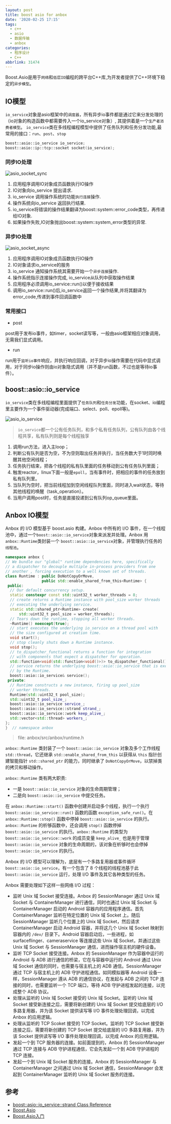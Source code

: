 ```yaml
---
layout: post
title: boost asio for anbox
date: '2020-02-25 17:15'
tags:
  - c++
  - asio
  - 数据传输
  - anbox
categories:
  - 程序设计
  - C++
abbrlink: 31474
---
```


Boost.Asio是用于`网络`和`低层IO`编程的跨平台C++库,为开发者提供了C++环境下稳定的`异步模型`。

<!--more-->

## IO模型

`io_service`对象是asio框架中的`调度器`，所有异步io事件都是通过它来分发处理的（io对象的构造函数中都需要传入一个io_service对象）, 其提供着是一个`生产者消费者模型`。
`io_service`类在多线程编程模型中提供了任务队列和任务分发功能,最常用的接口：`run`、`post`、`stop`
``` C++
boost::asio::io_service io_service;
boost::asio::ip::tcp::socket socket(io_service);
```
### 同步IO处理

![asio_socket_sync](/images/2020/02/asio_socket_sync.png)

1. 应用程序调用IO对象成员函数执行IO操作
2. IO对象向io_service 提出请求.
3. io_service 调用操作系统的功能`执行连接`操作.
4. 操作系统向io_service 返回执行结果.
5. io_service将错误的操作结果翻译为boost::system::error_code类型，再传递给IO对象.
6. 如果操作失败,IO对象抛出boost::system::system_error类型的异常.

### 异步IO处理

![asio_socket_async](/images/2020/02/asio_socket_async.png)

1. 应用程序调用IO对象成员函数执行IO操作
2. IO对象请求io_service的服务
3. io_service 通知操作系统其需要开始一个`异步连接`操作.
4. 操作系统指示连接操作完成, io_service从队列中获取操作结果
5. 应用程序必须调用io_service::run()以便于接收结果
6. 调用io_service::run()后,io_service返回一个操作结果,并将其翻译为error_code,传递到事件回调函数中

### 常用接口

- post

post用于发布io事件，如timer，socket读写等，一般由asio框架相应对象调用，无需我们显式调用。

- run

run用于`监听io事件`响应，并执行响应回调，对于异步io操作需要在代码中显式调用，对于同步io操作则由io对象隐式调用（并不是run函数，不过也是等待io事件）。

## boost::asio::io_service

`io_service`类在多线程编程里面提供了`任务队列`和`任务分发`功能，在socket、io编程里主要作为一个事件驱动器(完成端口、select、poll、epoll等)。

![asio_io_service](/images/2020/02/asio_io_service.png)
> `io_service`都一个公有任务队列，和多个私有任务队列，公有队列由各个线程共享，私有队列则是每个线程独享

1. 调用run方法，进入主loop；
2. 判断公有队列是否为空，不为空则取出任务并执行，当任务数大于1时同时唤醒其他空闲线程；
3. 任务执行结束，把各个线程的私有队里面的任务移动到公有任务队列里面；
4. 触发reactor，linux下面一般是`epoll`，当有事件时，把相应的事件的任务放到私有队列里。
5. 当队列为空时，把当前线程加到空闲线程队列里面，同时进入wait状态，等待其他线程的唤醒（task_operation）。
6. 当用户调用post时，任务是直接投递到公有队列op_queue里面。


## Anbox IO模型

Anbox 的 I/O 模型基于 boost.asio 构建。Anbox 中所有的 I/O 事件，在一个线程池中，通过一个`boost::asio::io_service`对象来派发并处理。Anbox 用`anbox::Runtime`类封装一个 `boost::asio::io_service`对象，并管理执行任务的`线程池`。

``` C++
namespace anbox {
// We bundle our "global" runtime dependencies here, specifically
// a dispatcher to decouple multiple in-process providers from one
// another , forcing execution to a well known set of threads.
class Runtime : public DoNotCopyOrMove,
                public std::enable_shared_from_this<Runtime> {
 public:
  // Our default concurrency setup.
  static constexpr const std::uint32_t worker_threads = 8;
  // create returns a Runtime instance with pool_size worker threads
  // executing the underlying service.
  static std::shared_ptr<Runtime> create(
      std::uint32_t pool_size = worker_threads);
  // Tears down the runtime, stopping all worker threads.
  ~Runtime() noexcept(true);
  // start executes the underlying io_service on a thread pool with
  // the size configured at creation time.
  void start();
  // stop cleanly shuts down a Runtime instance.
  void stop();
  // to_dispatcher_functional returns a function for integration
  // with components that expect a dispatcher for operation.
  std::function<void(std::function<void()>)> to_dispatcher_functional();
  // service returns the underlying boost::asio::io_service that is executed
  // by the Runtime.
  boost::asio::io_service& service();
 private:
  // Runtime constructs a new instance, firing up pool_size
  // worker threads.
  Runtime(std::uint32_t pool_size);
  std::uint32_t pool_size_;
  boost::asio::io_service service_;
  boost::asio::io_service::strand strand_;
  boost::asio::io_service::work keep_alive_;
  std::vector<std::thread> workers_;
};
}  // namespace anbox
```
> file: anbox/src/anbox/runtime.h

`anbox::Runtime` 类封装了一个 `boost::asio::io_service` 对象及多个工作线程 `std::thread`，它还继承 `std::enable_shared_from_this` 以获得从 `this` 指针创建智能指针 `std::shared_ptr` 的能力，同时继承了 `DoNotCopyOrMove`，以禁掉类的拷贝和移动操作。


`anbox::Runtime` 类有两大职责:

- 一是 `boost::asio::io_service` 对象的生命周期管理；
- 二是向 `boost::asio::io_service` 中提交任务。

在 `anbox::Runtime::start()` 函数中创建并启动多个线程，执行一个执行 `boost::asio::io_service::run()` 函数的函数 `exception_safe_run()`。在 `anbox::Runtime::stop()` 函数中停掉 `boost::asio::io_service` 的执行。`anbox::Runtime` 的析够函数中，还会调用 `stop()` 函数停掉 `boost::asio::io_service` 的执行。`anbox::Runtime` 的类型为 `boost::asio::io_service::work` 的成员变量 `keep_alive_` 也是用于管理 `boost::asio::io_service` 对象的生命周期的，该对象在析够时也会停掉 `boost::asio::io_service` 的执行。

Anbox 的 I/O 模型可以理解为，底层有一个多路复用器或事件循环 `boost::asio::io_service`，有一个包含了 8 个线程的线程池基于此 `boost::asio::io_service` 运行，处理 I/O 事件及其它各种类型的任务。

Anbox 需要处理如下这样一些网络 I/O 过程：

- 监听 Unix 域 Socket 接受连接。Anbox 的 SessionManager 通过 Unix 域 Socket 与 ContainerManager 进行通信，同时也通过 Unix 域 Socket 与 ContainerManager 启动的 Android 容器内的应用程序通信。首先 ContainerManager 监听在特定位置的 Unix 域 Socket 上。随后 SessionManager 监听几个位置上的 Unix 域 Socket，然后请求 ContainerManager 启动 Android 容器，并将这几个 Unix 域 Socket 映射到容器内的 `/dev/` 目录下。Android 容器启动后，一些进程，如 surfaceflinger、cameraservice 等连接这些 Unix 域 Socket，并通过这些 Unix 域 Socket 与 SessionManager 通信，进而操作宿主机的硬件设备。
- 监听 TCP Socket 接受连接。Anbox 的 SessionManager 作为容器中运行的 Android 与 ADB 进行通信的桥梁，它在与容器中运行的 Android 通过 Unix 域 Socket 通信的同时，也需要与宿主机上的 ADB 通信。SessionManager 通过 TCP 与宿主机上的 ADB 守护进程通信。如同模拟器等 Android 设备一样，SessionManager 遵从 ADB 的通信协议，在发起与 ADB 之间的 TCP 连接的同时，也需要监听一个 TCP 端口，等待 ADB 守护进程发起的连接，以完成整个 ADB 协议。
- 处理从监听的 Unix 域 Socket 接受的 Unix 域 Socket。监听的 Unix 域 Socket 接受新连接之后，需要将新创建的 Unix 域 Socket 提交给底层的 I/O 多路复用器，并为该 Socket 提供读写等 I/O 事件处理处理回调，以完成 Anbox 的应用逻辑。
- 处理从监听的 TCP Scoket 接受的 TCP Socket。监听的 TCP Socket 接受新连接之后，需要将新创建的 TCP Socket 提交给底层的 I/O 多路复用器，并为该 Socket 提供读写等 I/O 事件处理处理回调，以完成 Anbox 的应用逻辑。
- 发起一个到 TCP 服务器的连接。如前面提到的，Anbox 的 SessionManager 通过 TCP 连接与 ADB 守护进程通信，它会先发起一个到 ADB 守护进程的 TCP 连接。
- 发起一个到 Unix 域 Socket 服务的连接。Anbox 的 SessionManager 与 ContainerManager 之间通过 Unix 域 Socket 通信，SessionManager 会发起到 ContainerManager 监听的 Unix 域 Socket 服务的连接。


## 参考

- [boost::asio::io_service::strand Class Reference](http://charette.no-ip.com:81/programming/doxygen/boost/classboost_1_1asio_1_1io__service_1_1strand.html)
- [Boost.Asio](https://www.boost.org/doc/libs/1_72_0/doc/html/boost_asio.html)
- [Boost.Asio入门](https://mmoaay.gitbooks.io/boost-asio-cpp-network-programming-chinese/content/Chapter1.html)
